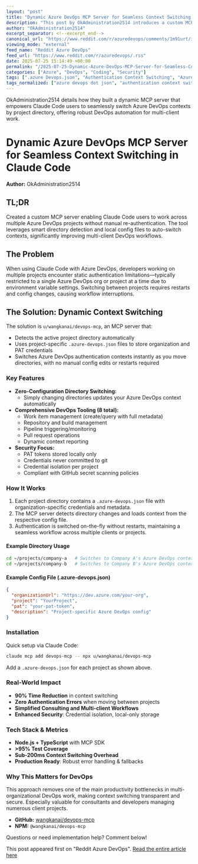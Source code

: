 ```yaml
---
layout: "post"
title: "Dynamic Azure DevOps MCP Server for Seamless Context Switching in Claude Code"
description: "This post by OkAdministration2514 introduces a custom MCP server designed to enhance Claude Code workflows with Azure DevOps. The tool automates context switching for multiple Azure DevOps projects by detecting the active directory and updating authentication credentials on the fly. Features include local config management, robust security practices, and a comprehensive set of DevOps utilities, enabling developers and consultants to streamline multi-client solutions with improved efficiency, workflow, and project isolation."
author: "OkAdministration2514"
excerpt_separator: <!--excerpt_end-->
canonical_url: "https://www.reddit.com/r/azuredevops/comments/1m91urt/i_built_a_dynamic_azure_devops_mcp_server_for/"
viewing_mode: "external"
feed_name: "Reddit Azure DevOps"
feed_url: "https://www.reddit.com/r/azuredevops/.rss"
date: 2025-07-25 15:14:49 +00:00
permalink: "/2025-07-25-Dynamic-Azure-DevOps-MCP-Server-for-Seamless-Context-Switching-in-Claude-Code.html"
categories: ["Azure", "DevOps", "Coding", "Security"]
tags: [".azure Devops.json", "Authentication Context Switching", "Azure", "Azure DevOps", "Build Management", "Claude Code", "Coding", "Community", "Consulting Workflows", "Credential Isolation", "DevOps", "DevOps Automation", "Directory Detection", "GitHub Secret Scanning", "MCP SDK", "MCP Server", "Multi Project Workflow", "Node.js", "PAT Tokens", "Pipeline Automation", "Repository Management", "Security", "Security Best Practices", "TypeScript", "Workflow Optimization"]
tags_normalized: ["azure devops dot json", "authentication context switching", "azure", "azure devops", "build management", "claude code", "coding", "community", "consulting workflows", "credential isolation", "devops", "devops automation", "directory detection", "github secret scanning", "mcp sdk", "mcp server", "multi project workflow", "node dot js", "pat tokens", "pipeline automation", "repository management", "security", "security best practices", "typescript", "workflow optimization"]
---
```


OkAdministration2514 details how they built a dynamic MCP server that empowers Claude Code users to seamlessly switch Azure DevOps contexts by project directory, offering robust DevOps automation for multi-client work.<!--excerpt_end-->

# Dynamic Azure DevOps MCP Server for Seamless Context Switching in Claude Code

**Author:** OkAdministration2514

## TL;DR

Created a custom MCP server enabling Claude Code users to work across multiple Azure DevOps projects without manual re-authentication. The tool leverages smart directory detection and local config files to auto-switch contexts, significantly improving multi-client DevOps workflows.

## The Problem

When using Claude Code with Azure DevOps, developers working on multiple projects encounter static authentication limitations—typically restricted to a single Azure DevOps org or project at a time due to environment variable settings. Switching between projects requires restarts and config changes, causing workflow interruptions.

## The Solution: Dynamic Context Switching

The solution is `u/wangkanai/devops-mcp`, an MCP server that:

- Detects the active project directory automatically
- Uses project-specific `.azure-devops.json` files to store organization and PAT credentials
- Switches Azure DevOps authentication contexts instantly as you move directories, with no manual config edits or restarts required

### Key Features

- **Zero-Configuration Directory Switching:**
  - Simply changing directories updates your Azure DevOps context automatically
- **Comprehensive DevOps Tooling (8 total):**
  - Work item management (create/query with full metadata)
  - Repository and build management
  - Pipeline triggering/monitoring
  - Pull request operations
  - Dynamic context reporting
- **Security Focus:**
  - PAT tokens stored locally only
  - Credentials never committed to git
  - Credential isolation per project
  - Compliant with GitHub secret scanning policies

### How It Works

1. Each project directory contains a `.azure-devops.json` file with organization-specific credentials and metadata.
2. The MCP server detects directory changes and loads context from the respective config file.
3. Authentication is switched on-the-fly without restarts, maintaining a seamless workflow across multiple clients or projects.

#### Example Directory Usage

```bash
cd ~/projects/company-a   # Switches to Company A's Azure DevOps context
cd ~/projects/company-b   # Switches to Company B's Azure DevOps context
```

#### Example Config File (.azure-devops.json)

```json
{
  "organizationUrl": "https://dev.azure.com/your-org",
  "project": "YourProject",
  "pat": "your-pat-token",
  "description": "Project-specific Azure DevOps config"
}
```

### Installation

Quick setup via Claude Code:

```sh
claude mcp add devops-mcp -- npx u/wangkanai/devops-mcp
```

Add a `.azure-devops.json` for each project as shown above.

### Real-World Impact

- **90% Time Reduction** in context switching
- **Zero Authentication Errors** when moving between projects
- **Simplified Consulting and Multi-client Workflows**
- **Enhanced Security**: Credential isolation, local-only storage

### Tech Stack & Metrics

- **Node.js + TypeScript** with MCP SDK
- **>95% Test Coverage**
- **Sub-200ms Context Switching Overhead**
- **Production Ready**: Robust error handling & fallbacks

### Why This Matters for DevOps

This approach removes one of the main productivity bottlenecks in multi-organizational DevOps work, making context switching transparent and secure. Especially valuable for consultants and developers managing numerous client projects.

- **GitHub:** [wangkanai/devops-mcp](https://github.com/wangkanai/devops-mcp)
- **NPM:** `@wangkanai/devops-mcp`

Questions or need implementation help? Comment below!

This post appeared first on "Reddit Azure DevOps". [Read the entire article here](https://www.reddit.com/r/azuredevops/comments/1m91urt/i_built_a_dynamic_azure_devops_mcp_server_for/)
